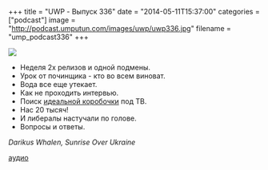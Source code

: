+++
title = "UWP - Выпуск 336"
date = "2014-05-11T15:37:00"
categories = ["podcast"]
image = "http://podcast.umputun.com/images/uwp/uwp336.jpg"
filename = "ump_podcast336"
+++

![](https://podcast.umputun.com/images/uwp/uwp336.jpg)

- Неделя 2х релизов и одной подмены.
- Урок от починщика - кто во всем виноват.
- Вода все еще утекает.
- Как не проходить интервью.
- Поиск [идеальной коробочки](http://p.umputun.com/p/2014/05/02/amazon-fire-tv-piervyie-viepachtlieniia/) под ТВ.
- Нас 20 тысяч!
- И либералы настучали по голове.
- Вопросы и ответы.

_Darikus Whalen, Sunrise Over Ukraine_

[аудио](https://podcast.umputun.com/media/ump_podcast336.mp3)

<audio src="https://podcast.umputun.com/media/ump_podcast336.mp3" preload="none"></audio>